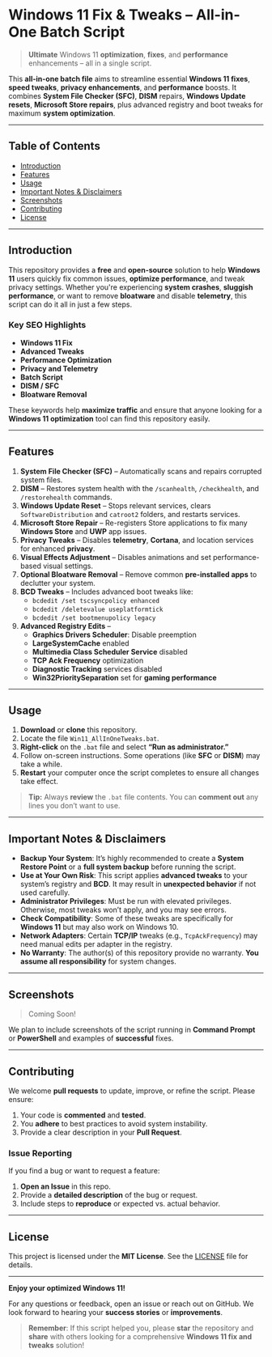 # Windows 11 Fix & Tweaks – All-in-One Batch Script

> **Ultimate** Windows 11 **optimization**, **fixes**, and **performance** enhancements – all in a single script.

This **all-in-one batch file** aims to streamline essential **Windows 11 fixes**, **speed tweaks**, **privacy enhancements**, and **performance** boosts. It combines **System File Checker (SFC)**, **DISM** repairs, **Windows Update resets**, **Microsoft Store repairs**, plus advanced registry and boot tweaks for maximum **system optimization**. 

---

## Table of Contents
- [Introduction](#introduction)
- [Features](#features)
- [Usage](#usage)
- [Important Notes & Disclaimers](#important-notes--disclaimers)
- [Screenshots](#screenshots)
- [Contributing](#contributing)
- [License](#license)

---

## Introduction
This repository provides a **free** and **open-source** solution to help **Windows 11** users quickly fix common issues, **optimize performance**, and tweak privacy settings. Whether you're experiencing **system crashes**, **sluggish performance**, or want to remove **bloatware** and disable **telemetry**, this script can do it all in just a few steps.

### Key SEO Highlights
- **Windows 11 Fix**  
- **Advanced Tweaks**  
- **Performance Optimization**  
- **Privacy and Telemetry**  
- **Batch Script**  
- **DISM / SFC**  
- **Bloatware Removal**  

These keywords help **maximize traffic** and ensure that anyone looking for a **Windows 11 optimization** tool can find this repository easily.

---

## Features
1. **System File Checker (SFC)** – Automatically scans and repairs corrupted system files.  
2. **DISM** – Restores system health with the `/scanhealth`, `/checkhealth`, and `/restorehealth` commands.  
3. **Windows Update Reset** – Stops relevant services, clears `SoftwareDistribution` and `catroot2` folders, and restarts services.  
4. **Microsoft Store Repair** – Re-registers Store applications to fix many **Windows Store** and **UWP** app issues.  
5. **Privacy Tweaks** – Disables **telemetry**, **Cortana**, and location services for enhanced **privacy**.  
6. **Visual Effects Adjustment** – Disables animations and set performance-based visual settings.  
7. **Optional Bloatware Removal** – Remove common **pre-installed apps** to declutter your system.  
8. **BCD Tweaks** – Includes advanced boot tweaks like:
   - `bcdedit /set tscsyncpolicy enhanced`  
   - `bcdedit /deletevalue useplatformtick`  
   - `bcdedit /set bootmenupolicy legacy`  
9. **Advanced Registry Edits** –  
   - **Graphics Drivers Scheduler**: Disable preemption  
   - **LargeSystemCache** enabled  
   - **Multimedia Class Scheduler Service** disabled  
   - **TCP Ack Frequency** optimization  
   - **Diagnostic Tracking** services disabled  
   - **Win32PrioritySeparation** set for **gaming performance**  

---

## Usage
1. **Download** or **clone** this repository.
2. Locate the file `Win11_AllInOneTweaks.bat`.
3. **Right-click** on the `.bat` file and select **“Run as administrator.”**
4. Follow on-screen instructions. Some operations (like **SFC** or **DISM**) may take a while.
5. **Restart** your computer once the script completes to ensure all changes take effect.

> **Tip:** Always **review** the `.bat` file contents. You can **comment out** any lines you don’t want to use.

---

## Important Notes & Disclaimers
- **Backup Your System**: It’s highly recommended to create a **System Restore Point** or a **full system backup** before running the script.
- **Use at Your Own Risk**: This script applies **advanced tweaks** to your system’s registry and **BCD**. It may result in **unexpected behavior** if not used carefully.
- **Administrator Privileges**: Must be run with elevated privileges. Otherwise, most tweaks won’t apply, and you may see errors.
- **Check Compatibility**: Some of these tweaks are specifically for **Windows 11** but may also work on Windows 10.  
- **Network Adapters**: Certain **TCP/IP** tweaks (e.g., `TcpAckFrequency`) may need manual edits per adapter in the registry.  
- **No Warranty**: The author(s) of this repository provide no warranty. **You assume all responsibility** for system changes.

---

## Screenshots
> Coming Soon!

We plan to include screenshots of the script running in **Command Prompt** or **PowerShell** and examples of **successful** fixes.

---

## Contributing
We welcome **pull requests** to update, improve, or refine the script. Please ensure:
1. Your code is **commented** and **tested**.
2. You **adhere** to best practices to avoid system instability.
3. Provide a clear description in your **Pull Request**.

### Issue Reporting
If you find a bug or want to request a feature:
1. **Open an Issue** in this repo.  
2. Provide a **detailed description** of the bug or request.  
3. Include steps to **reproduce** or expected vs. actual behavior.

---

## License
This project is licensed under the **MIT License**. See the [LICENSE](LICENSE) file for details.

---

**Enjoy your optimized Windows 11!**  

For any questions or feedback, open an issue or reach out on GitHub. We look forward to hearing your **success stories** or **improvements**. 

> **Remember**: If this script helped you, please **star** the repository and **share** with others looking for a comprehensive **Windows 11 fix and tweaks** solution!
